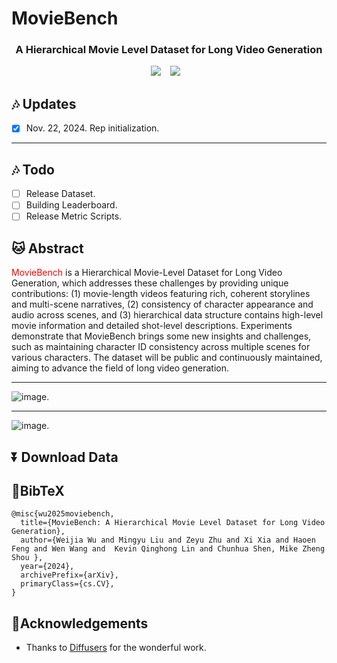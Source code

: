 # MovieBench
### <div align="center"> A Hierarchical Movie Level Dataset for Long Video Generation <div> 

<div align="center">
  <a href="https://weijiawu.github.io/MovieBench/"><img src="https://img.shields.io/static/v1?label=Project%20Page&message=Github&color=blue&logo=github-pages"></a> &ensp;
  <a href=""><img src="https://img.shields.io/static/v1?label=Paper&message=Arxiv&color=red&logo=arxiv"></a> &ensp;
</div>

## :notes: **Updates**


- [x] Nov. 22, 2024. Rep initialization.


---
## :notes: **Todo**
- [ ] Release Dataset.
- [ ] Building Leaderboard.
- [ ] Release Metric Scripts.

## 🐱 Abstract
<font color="red">MovieBench</font> is a Hierarchical Movie-Level Dataset for Long Video Generation, which addresses these challenges by providing unique contributions:
(1) movie-length videos featuring rich, coherent storylines and multi-scene narratives, (2) consistency of character appearance and audio across scenes, and (3) hierarchical data structure contains high-level movie information and detailed shot-level descriptions. Experiments demonstrate that MovieBench brings some new insights and challenges, such as maintaining character ID consistency across multiple scenes for various characters. The dataset will be public and continuously maintained, aiming
to advance the field of long video generation.

---

![image.](asset/images/structure.png)

---
![image.](asset/images/keyframeGen.png)


## ⏬ Download Data



## 📖BibTeX
    @misc{wu2025moviebench,
      title={MovieBench: A Hierarchical Movie Level Dataset for Long Video Generation}, 
      author={Weijia Wu and Mingyu Liu and Zeyu Zhu and Xi Xia and Haoen Feng and Wen Wang and  Kevin Qinghong Lin and Chunhua Shen, Mike Zheng Shou },
      year={2024},
      archivePrefix={arXiv},
      primaryClass={cs.CV},
    }
    
## 🤗Acknowledgements
- Thanks to [Diffusers](https://github.com/huggingface/diffusers) for the wonderful work.
